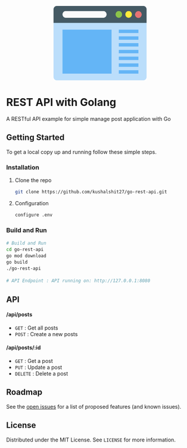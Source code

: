 <p align="center">
  <img width="250" height="200" src="readme-icon.png">
</p>

<!-- GETTING STARTED -->
# REST API with Golang
A RESTful API example for simple manage post application with Go


## Getting Started

To get a local copy up and running follow these simple steps.

### Installation

1. Clone the repo
   ```sh
   git clone https://github.com/kushalshit27/go-rest-api.git
   ```
2. Configuration
   ```sh
   configure .env
   ```

### Build and Run
```bash
# Build and Run
cd go-rest-api
go mod download
go build
./go-rest-api

# API Endpoint : API running on: http://127.0.0.1:8080
```
## API

#### /api/posts
* `GET` : Get all posts
* `POST` : Create a new posts

#### /api/posts/:id
* `GET` : Get a post
* `PUT` : Update a post
* `DELETE` : Delete a post

## Roadmap

See the [open issues](https://github.com/kushalshit27/go-rest-api/issues) for a list of proposed features (and known issues).


## License

Distributed under the MIT License. See `LICENSE` for more information.
